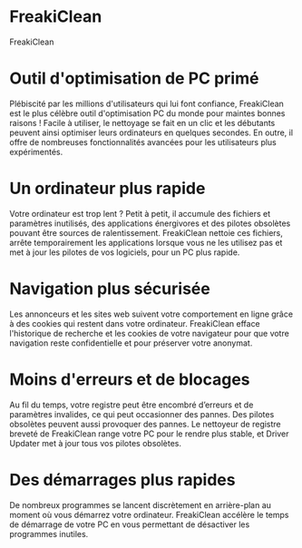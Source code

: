 # FreakiClean
FreakiClean

# Outil d'optimisation de PC primé

Plébiscité par les millions d'utilisateurs qui lui font confiance, FreakiClean est le plus célèbre outil d'optimisation PC du monde pour maintes bonnes raisons ! Facile à utiliser, le nettoyage se fait en un clic et les débutants peuvent ainsi optimiser leurs ordinateurs en quelques secondes. En outre, il offre de nombreuses fonctionnalités avancées pour les utilisateurs plus expérimentés.

# Un ordinateur plus rapide

Votre ordinateur est trop lent ? Petit à petit, il accumule des fichiers et paramètres inutilisés, des applications énergivores et des pilotes obsolètes pouvant être sources de ralentissement. FreakiClean nettoie ces fichiers, arrête temporairement les applications lorsque vous ne les utilisez pas et met à jour les pilotes de vos logiciels, pour un PC plus rapide.

# Navigation plus sécurisée

Les annonceurs et les sites web suivent votre comportement en ligne grâce à des cookies qui restent dans votre ordinateur. FreakiClean efface l'historique de recherche et les cookies de votre navigateur pour que votre navigation reste confidentielle et pour préserver votre anonymat.

# Moins d'erreurs et de blocages

Au fil du temps, votre registre peut être encombré d’erreurs et de paramètres invalides, ce qui peut occasionner des pannes. Des pilotes obsolètes peuvent aussi provoquer des pannes. Le nettoyeur de registre breveté de FreakiClean range votre PC pour le rendre plus stable, et Driver Updater met à jour tous vos pilotes obsolètes.

# Des démarrages plus rapides

De nombreux programmes se lancent discrètement en arrière-plan au moment où vous démarrez votre ordinateur. FreakiClean accélère le temps de démarrage de votre PC en vous permettant de désactiver les programmes inutiles.
